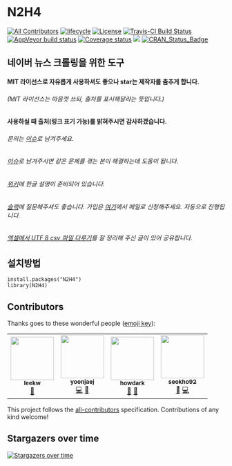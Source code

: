 # N2H4 
[![All Contributors](https://img.shields.io/badge/all_contributors-3-orange.svg?style=flat-square)](#contributors)
[![lifecycle](https://img.shields.io/badge/lifecycle-maturing-blue.svg)](https://www.tidyverse.org/lifecycle/#maturing) 
[![License](https://img.shields.io/github/license/mashape/apistatus.svg)](https://opensource.org/licenses/mit-license.php) 
[![Travis-CI Build Status](https://travis-ci.org/forkonlp/N2H4.png?branch=master)](https://travis-ci.org/forkonlp/N2H4) 
[![AppVeyor build status](https://ci.appveyor.com/api/projects/status/github/forkonlp/N2H4?branch=master&svg=true)](https://ci.appveyor.com/project/forkonlp/N2H4) 
[![Coverage status](https://codecov.io/gh/forkonlp/N2H4/branch/master/graph/badge.svg)](https://codecov.io/github/forkonlp/N2H4?branch=master) 
[![](https://cranlogs.r-pkg.org/badges/N2H4)](https://cran.r-project.org/package=N2H4)
[![CRAN_Status_Badge](http://www.r-pkg.org/badges/version/N2H4)](https://cran.r-project.org/package=N2H4)

## 네이버 뉴스 크롤링을 위한 도구
#### MIT 라이선스로 자유롭게 사용하셔도 좋으나 star는 제작자를 춤추게 합니다.
###### (MIT 라이선스는 마음껏 쓰되, 출처를 표시해달라는 뜻입니다.)
#### 사용하실 때 출처(링크 표기 가능)를 밝혀주시면 감사하겠습니다.
###### 문의는 [이슈](https://github.com/forkonlp/N2H4/issues/new)로 남겨주세요.    
###### [이슈](https://github.com/forkonlp/N2H4/issues)로 남겨주시면 같은 문제를 겪는 분이 해결하는데 도움이 됩니다.
###### [위키](https://github.com/forkonlp/N2H4/wiki/)에 한글 설명이 준비되어 있습니다.
###### [슬랙](https://forkonlp.slack.com/messages/C53R7L2UT/)에 질문해주셔도 좋습니다. 가입은 [여기](https://forkonlpforslack.herokuapp.com/)에서 메일로 신청해주세요. 자동으로 진행됩니다.
###### [엑셀에서 UTF 8 csv 파일 다루기](https://github.com/forkonlp/N2H4/wiki/%EC%97%91%EC%85%80%EC%97%90%EC%84%9C-UTF-8-csv-%ED%8C%8C%EC%9D%BC-%EB%8B%A4%EB%A3%A8%EA%B8%B0)를 잘 정리해 주신 글이 있어 공유합니다.

## 설치방법

```
install.packages("N2H4")
library(N2H4)
```

## Contributors

Thanks goes to these wonderful people ([emoji key](https://allcontributors.org/docs/en/emoji-key)):

<!-- ALL-CONTRIBUTORS-LIST:START - Do not remove or modify this section -->
<!-- prettier-ignore-start -->
<!-- markdownlint-disable -->
<table>
  <tr>
    <td align="center"><a href="https://github.com/LeeKwangHo"><img src="https://avatars3.githubusercontent.com/u/10602776?v=4?s=100" width="100px;" alt=""/><br /><sub><b>leekw</b></sub></a><br /><a href="https://github.com/forkonlp/N2H4/issues?q=author%3ALeeKwangHo" title="Bug reports">🐛</a></td>
    <td align="center"><a href="https://github.com/yoonjaej"><img src="https://avatars0.githubusercontent.com/u/15105968?v=4?s=100" width="100px;" alt=""/><br /><sub><b>yoonjaej</b></sub></a><br /><a href="https://github.com/forkonlp/N2H4/commits?author=yoonjaej" title="Code">💻</a> <a href="https://github.com/forkonlp/N2H4/issues?q=author%3Ayoonjaej" title="Bug reports">🐛</a></td>
    <td align="center"><a href="https://github.com/howdark"><img src="https://avatars3.githubusercontent.com/u/8063927?v=4?s=100" width="100px;" alt=""/><br /><sub><b>howdark</b></sub></a><br /><a href="https://github.com/forkonlp/N2H4/issues?q=author%3Ahowdark" title="Bug reports">🐛</a> <a href="https://github.com/forkonlp/N2H4/commits?author=howdark" title="Documentation">📖</a></td>
    <td align="center"><a href="https://github.com/seokho92"><img src="https://avatars.githubusercontent.com/u/22064612?v=4?s=100" width="100px;" alt=""/><br /><sub><b>seokho92</b></sub></a><br /><a href="#ideas-seokho92" title="Ideas, Planning, & Feedback">🤔</a> <a href="https://github.com/forkonlp/N2H4/commits?author=seokho92" title="Code">💻</a></td>
  </tr>
</table>

<!-- markdownlint-restore -->
<!-- prettier-ignore-end -->

<!-- ALL-CONTRIBUTORS-LIST:END -->

This project follows the [all-contributors](https://github.com/all-contributors/all-contributors) specification. Contributions of any kind welcome!


## Stargazers over time

[![Stargazers over time](https://starchart.cc/forkonlp/N2H4.svg)](https://starchart.cc/forkonlp/N2H4)
